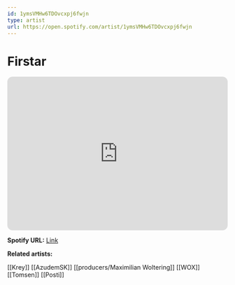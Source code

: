 ```yaml
---
id: 1ymsVMHw6TDOvcxpj6fwjn
type: artist
url: https://open.spotify.com/artist/1ymsVMHw6TDOvcxpj6fwjn
---
```

# Firstar

<iframe style="border-radius:12px" src="https://open.spotify.com/embed/artist/1ymsVMHw6TDOvcxpj6fwjn" width="100%" height="352" frameBorder="0" allowfullscreen="" allow="autoplay; clipboard-write; encrypted-media; fullscreen; picture-in-picture" loading="lazy"></iframe>

**Spotify URL:** [Link](https://open.spotify.com/artist/1ymsVMHw6TDOvcxpj6fwjn)

**Related artists:**

[[Krey]]
[[AzudemSK]]
[[producers/Maximilian Woltering]]
[[WOX]]
[[Tomsen]]
[[Posti]]
